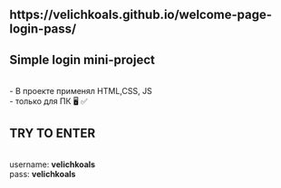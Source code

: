 <h2>https://velichkoals.github.io/welcome-page-login-pass/</h2>
<h2>Simple login mini-project</h2> <br>
- В проекте применял  HTML,CSS, JS <br>
- только для ПК 🖥 ✅<br>
<h2>TRY TO ENTER</h2> <br>
username: <strong>velichkoals</strong> <br>
pass: <strong>velichkoals</strong> <br>
